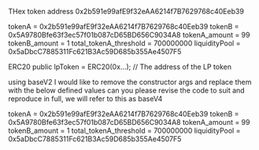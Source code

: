 THex token address  0x2b591e99afE9f32eAA6214f7B7629768c40Eeb39



tokenA = 0x2b591e99afE9f32eAA6214f7B7629768c40Eeb39
tokenB = 0x5A9780Bfe63f3ec57f01b087cD65BD656C9034A8
tokenA_amount = 99
tokenB_amount = 1
total_tokenA_threshold = 700000000
liquidityPool = 0x5aDbcC7885311Fc621B3Ac59D685b355Ae4507F5


ERC20 public lpToken = ERC20(0x...); // The address of the LP token





using baseV2 I would like to remove the constructor args and replace them with the below defined values can you please revise the code to suit and reproduce in full, we will refer to this as baseV4

tokenA = 0x2b591e99afE9f32eAA6214f7B7629768c40Eeb39
tokenB = 0x5A9780Bfe63f3ec57f01b087cD65BD656C9034A8
tokenA_amount = 99
tokenB_amount = 1
total_tokenA_threshold = 700000000
liquidityPool = 0x5aDbcC7885311Fc621B3Ac59D685b355Ae4507F5